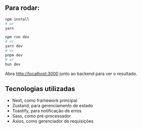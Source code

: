 ## Para rodar:

``` bash
npm install
# or
yarn
```

```bash
npm run dev
# or
yarn dev
# or
pnpm dev
# or
bun dev
```

Abra [http://localhost:3000](http://localhost:3000) junto ao backend para ver o resultado.

## Tecnologias utilizadas

- Next, como framework principal
- Zustand, para gerenciamento de estado
- Toastify, para notificação de erros
- Sass, como pré-processador
- Axios, como gerenciador de requisições